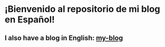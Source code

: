 # ¡Bienvenido al repositorio de mi blog en Español!
## I also have a blog in English: [my-blog](https://github.com/danieldemercado/my-blog)
